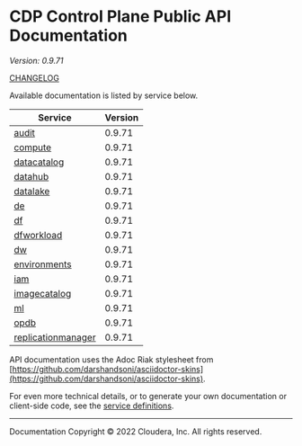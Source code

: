 # CDP Control Plane Public API Documentation

*Version: 0.9.71*

[CHANGELOG](CHANGELOG.md)

Available documentation is listed by service below.

| Service | Version |
| --- | --- |
| [audit](./audit/index.html) | 0.9.71 |
| [compute](./compute/index.html) | 0.9.71 |
| [datacatalog](./datacatalog/index.html) | 0.9.71 |
| [datahub](./datahub/index.html) | 0.9.71 |
| [datalake](./datalake/index.html) | 0.9.71 |
| [de](./de/index.html) | 0.9.71 |
| [df](./df/index.html) | 0.9.71 |
| [dfworkload](./dfworkload/index.html) | 0.9.71 |
| [dw](./dw/index.html) | 0.9.71 |
| [environments](./environments/index.html) | 0.9.71 |
| [iam](./iam/index.html) | 0.9.71 |
| [imagecatalog](./imagecatalog/index.html) | 0.9.71 |
| [ml](./ml/index.html) | 0.9.71 |
| [opdb](./opdb/index.html) | 0.9.71 |
| [replicationmanager](./replicationmanager/index.html) | 0.9.71 |

API documentation uses the Adoc Riak stylesheet from
[https://github.com/darshandsoni/asciidoctor-skins](https://github.com/darshandsoni/asciidoctor-skins).

For even more technical details, or to generate your own documentation or client-side code, see the
[service definitions](swagger/).

----

Documentation Copyright © 2022 Cloudera, Inc. All rights reserved.


